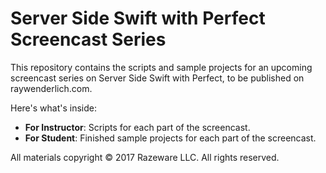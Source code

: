 # Server Side Swift with Perfect Screencast Series

This repository contains the scripts and sample projects for an upcoming screencast series on Server Side Swift with Perfect, to be published on raywenderlich.com.

Here's what's inside:

  * **For Instructor**: Scripts for each part of the screencast.
  * **For Student**: Finished sample projects for each part of the screencast.

All materials copyright © 2017 Razeware LLC. All rights reserved.
